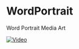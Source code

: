 # WordPortrait
Word Portrait Media Art

[![Video](https://img.youtube.com/embed/UecQiMHYxHs/0.jpg)](https://www.youtube.com/embed/UecQiMHYxHs)
